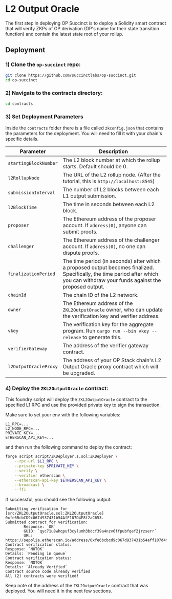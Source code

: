 # L2 Output Oracle

The first step in deploying OP Succinct is to deploy a Solidity smart contract that will verify ZKPs of OP derivation (OP's name for their state transition function) and contain the latest state root of your rollup.


## Deployment

### 1) Clone the `op-succinct` repo:

```bash
git clone https://github.com/succinctlabs/op-succinct.git
cd op-succinct
```

### 2) Navigate to the contracts directory:

```bash
cd contracts
```

### 3) Set Deployment Parameters

Inside the `contracts` folder there is a file called `zkconfig.json` that contains the parameters for the deployment. You will need to fill it with your chain's specific details.


| Parameter | Description |
|-----------|-------------|
| `startingBlockNumber` | The L2 block number at which the rollup starts. Default should be 0. |
| `l2RollupNode` | The URL of the L2 rollup node. (After the tutorial, this is `http://localhost:8545`) |
| `submissionInterval` | The number of L2 blocks between each L1 output submission. |
| `l2BlockTime` | The time in seconds between each L2 block. |
| `proposer` | The Ethereum address of the proposer account. If `address(0)`, anyone can submit proofs. |
| `challenger` | The Ethereum address of the challenger account. If `address(0)`, no one can dispute proofs. |
| `finalizationPeriod` | The time period (in seconds) after which a proposed output becomes finalized. Specifically, the time period after which you can withdraw your funds against the proposed output. |
| `chainId` | The chain ID of the L2 network. |
| `owner` | The Ethereum address of the `ZKL2OutputOracle` owner, who can update the verification key and verifier address. |
| `vkey` | The verification key for the aggregate program. Run `cargo run --bin vkey --release` to generate this. |
| `verifierGateway` | The address of the verifier gateway contract. |
| `l2OutputOracleProxy` | The address of your OP Stack chain's L2 Output Oracle proxy contract which will be upgraded. |

### 4) Deploy the `ZKL2OutputOracle` contract:

This foundry script will deploy the `ZKL2OutputOracle` contract to the specified L1 RPC and use the provided private key to sign the transaction.

Make sure to set your env with the following variables:

```
L1_RPC=...
L2_NODE_RPC=...
PRIVATE_KEY=...
ETHERSCAN_API_KEY=...
```

and then run the following command to deploy the contract:

```bash
forge script script/ZKDeployer.s.sol:ZKDeployer \
    --rpc-url $L1_RPC \
    --private-key $PRIVATE_KEY \
    --verify \
    --verifier etherscan \
    --etherscan-api-key $ETHERSCAN_API_KEY \
    --broadcast \
    --ffi
```

If successful, you should see the following output:

```
Submitting verification for [src/ZKL2OutputOracle.sol:ZKL2OutputOracle] 0xfe6BcbCD9c067d937431b54AfF107D4F8f2aC653.
Submitted contract for verification:
        Response: `OK`
        GUID: `qyc71u8whqpuf3cylumh3bdcf39a4nzv6ffpubfqef2jrzserr`
        URL: https://sepolia.etherscan.io/address/0xfe6bcbcd9c067d937431b54aff107d4f8f2ac653
Contract verification status:
Response: `NOTOK`
Details: `Pending in queue`
Contract verification status:
Response: `NOTOK`
Details: `Already Verified`
Contract source code already verified
All (2) contracts were verified!
```

Keep note of the address of the `ZKL2OutputOracle` contract that was deployed. You will need it in the next few sections.